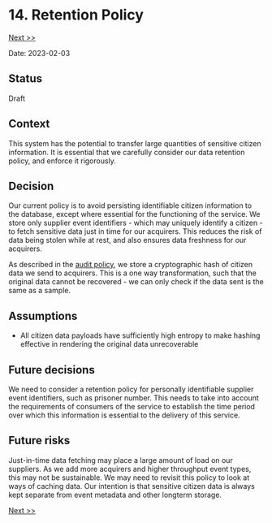 # 14. Retention Policy

[Next >>](0015-grafana.md)

Date: 2023-02-03

## Status

Draft

## Context

This system has the potential to transfer large quantities of sensitive citizen information. It is essential that we carefully
consider our data retention policy, and enforce it rigorously.

## Decision

Our current policy is to avoid persisting identifiable citizen information to the database, except where essential for
the functioning of the service. We store only supplier event identifiers - which may uniquely identify a citizen - to
fetch sensitive data just in time for our acquirers.
This reduces the risk of data being stolen while at rest, and also ensures data freshness for our acquirers.

As described in the [audit policy](0013-event-auditing.md), we store a cryptographic hash of citizen data we send to acquirers.
This is a one way transformation, such that the original data cannot be recovered - we can only check if the data sent is
the same as a sample.

## Assumptions
 - All citizen data payloads have sufficiently high entropy to make hashing effective in rendering the original data unrecoverable


## Future decisions
We need to consider a retention policy for personally identifiable supplier event identifiers, such as prisoner number.
This needs to take into account the requirements of consumers of the service to establish the time period over which this
information is essential to the delivery of this service.

## Future risks
Just-in-time data fetching may place a large amount of load on our suppliers. As we add more acquirers and higher throughput
event types, this may not be sustainable. We may need to revisit this policy to look at ways of caching data. Our intention
is that sensitive citizen data is always kept separate from event metadata and other longterm storage.



[Next >>](0015-grafana.md)

